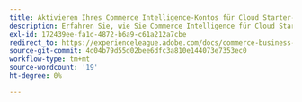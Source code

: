 ```yaml
---
title: Aktivieren Ihres Commerce Intelligence-Kontos für Cloud Starter-Abonnements
description: Erfahren Sie, wie Sie Commerce Intelligence für Cloud Starter-Projekte aktivieren.
exl-id: 172439ee-fa1d-4872-b6a9-c61a212a7cbe
redirect_to: https://experienceleague.adobe.com/docs/commerce-business-intelligence/mbi/start/onpremise-activation.html?lang=de
source-git-commit: 4d04b79d55d02bee6dfc3a810e144073e7353ec0
workflow-type: tm+mt
source-wordcount: '19'
ht-degree: 0%

---
```


<!---# Activate your [!DNL Commerce Intelligence] Account for `Cloud Starter` Subscriptions

To activate [!DNL Commerce Intelligence] for `Cloud Starter` projects, first create an [!DNL Commerce Intelligence] account, then create a `SSH` key, then finally connect to your Commerce database. See [activating on-premise subscriptions](../getting-started/onpremise-activation.md).

>[!NOTE]
>
>For help with activation [!DNL Commerce Intelligence] for `Cloud Pro` projects, contact your Adobe Account Team or Customer Technical Advisor.

1. Create your [!DNL Commerce Intelligence] Account.

    - Go to [Adobe Commerce account login](https://account.magento.com/customer/account/login)

    - Go to **[!UICONTROL My Account** > **My [!DNL Commerce Intelligence] Instances]**.

    - Click **[!UICONTROL Create Instance]**. If you do not see this button, contact your Adobe Account Team or Customer Technical Advisor.

    - Select your `Cloud Starter` subscription. If you only have a `cloud starter` subscription, this is the default selection.

    - Click **[!UICONTROL Continue]**.

    - Input your information to create your account.

     ![Create account form with name, email, and company information fields](../assets/create-account-2.png)

    - Go to your inbox and verify your email address.

    ![Email verification prompt](../assets/create-account-3.png)

    - Create your password.

    ![Create password screen for new Commerce Intelligence account](../assets/create-account-4.png)

    - After creating your account, you can add users to your new account. Technical admins can now be added to carry out the following steps.

     ![Add user form with email address and permission level fields](../assets/create-account-5.png)

1. Input information about your store to set your preferences.

    ![Store information form with business name, currency, and timezone fields](../assets/create-account-6.png)

    Gather some information before you can connect your database for the third step in the onboarding flow. You complete the `Connect your database` page in Step 9.

1. Create dedicated [!DNL Commerce Intelligence] User.

    - Create a user in your [Adobe Commerce account](https://account.magento.com/customer/account/login).

    - _Why a new user?_ [!DNL Commerce Intelligence] needs a user added to the project to continuously fetch new data to be transferred to the account's [!DNL Commerce Intelligence] Data Warehouse. This user serves as that connection. Adding this user to the project is covered in Step 4.

    - The reason for having a dedicated [!DNL Commerce Intelligence] user is to prevent the added user from inadvertently being deactivated or deleted and stopping the [!DNL Commerce Intelligence] connection.

1. Add the newly created user to the project's primary environment as a `Contributor`.

    ![Add user to project interface with role set to Contributor](../assets/create-account-7.png)

1. Get your [!DNL Commerce Intelligence] `SSH` keys.

    - Go to the `Connect your database` page of the [!DNL Commerce Intelligence] setup user interface and scroll down to `Encryption settings`.

    - For the `Encryption Type` field, choose `SSH Tunnel`.

    - From the dropdown, you can copy and paste the provided [!DNL Commerce Intelligence] `Public Key`.

    ![Encryption settings page showing SSH Tunnel type and public key field](../assets/create-account-8.png)

1. Add your new [!DNL Commerce Intelligence] `Public key` to the [!DNL Commerce Intelligence] user created in Step 5.

    - Go to [your cloud Adobe Commerce account](https://account.magento.com/cloud/customer/login/). Sign in with your account login information for the new [!DNL Commerce Intelligence] user created. Then go to the `Account Settings` tab.

    - Scroll down the page and expand the dropdown for `SSH` keys. Then click **[!UICONTROL Add a public key]**.

    ![Account settings page with SSH Keys section expanded](../assets/create-account-9.png)

    - Add the [!DNL Commerce Intelligence] `SSH Public Key` from above.

    ![Add public key form with key text field](../assets/create-account-10.png)

1. Provide [!DNL Commerce Intelligence] [!DNL MySQL] credentials.

    - Update your `.magento/services.yaml`

    ```sql
    mysql:
        type: mysql:10.0
        disk: 2048
        configuration:
            schemas:
                - main
            endpoints:
                mysql:
                    default_schema: main
                    privileges:
                        main: admin
                mbi:
                    default_schema: main
                    privileges:
                        main: ro
    ```

    - Update your `.magento.app.yaml`

    ```sql
            relationships:
                database: "mysql:mysql"
                mbi: "mysql:mbi"
                redis: "redis:redis"
    ```

1. Get information for connecting your database to [!DNL Commerce Intelligence].

    Run
    `echo $MAGENTO_CLOUD_RELATIONSHIPS | base64 --decode | json_pp`

    to get information on connecting your database.

    You should receive information similar to the output below:

    ```json
            "mbi" : [
                  {
                     "scheme" : "mysql",
                     "rel" : "mbi",
                     "cluster" : "vfbfui4vmfez6-master-7rqtwti",
                     "query" : {
                        "is_master" : true
                     },
                     "ip" : "169.254.169.143",
                     "path" : "main",
                     "host" : "[!DNL Commerce Intelligence].internal",
                     "hostname" : "3m7xizydbomhnulyglx2ku4wpq.mysql.service._.magentosite.cloud",
                     "username" : "mbi",
                     "service" : "mysql",
                     "port" : 3306,
                     "password" : "[password]"
                  }
               ],
    ```

1. Connect your Commerce Database

   ![Connect your database form with fields for integration name, host, port, username, password, and database name](../assets/create-account-11.png)

    - `Integration Name`: [Choose a name for your integration.]

    - `Host`: `[!DNL Commerce Intelligence].internal`

    - `Port`: `3306`

    - `Username`: `mbi`

    - `Password`: [input password provided in the output for Step 8.]

    - `Database Name`: `main`

    - `Table Prefixes`: [leave blank if there are no table prefixes]

1. Set your Timezone Settings.

    ![Time zone settings form with database timezone and desired timezone dropdown fields](../assets/create-account-12.png)

     - `Database`: `Timezone: UTC`

     - `Desired Timezone`: [Choose the time zone for which you want your data to display in.]

1. Get information for your encryption settings.

    - The project UI provides an `SSH` access string. This string can be used for gathering the information needed for `Remote Address` and `Username` in setting up your `Encryption` settings. Use the `SSH Access` string found by clicking the access site button on your Primary branch of your Project UI and find your `User Name` and `Remote Address` as shown below.

    ![Project UI showing access site button on primary branch](../assets/create-account-13.png)

    ![SSH access information showing username and remote address](../assets/create-account-14.png)

1. Input information for your `Encryption` settings

    ![Encryption settings form with fields for encryption type, remote address, username, and port](../assets/create-account-15.png)

    **Inputs**

     - `Encryption Type`: `SSH Tunnel`

     - `Remote Address`: `ssh.us-3.magento.cloud`

     - `Username`: `vfbfui4vmfez6-master-7rqtwti--mymagento`

     - `Port`: `22`

1. Click **[!UICONTROL Save Integration]**.

1. You have now successfully connected to your [!DNL Commerce Intelligence] account.

1. After you have successfully connected [!DNL Commerce Intelligence] to your Commerce database, contact your Adobe Account Team to coordinate the next steps, such as setting up integrations and other configuration steps.

1. When you finish configuration, you can [sign in](../getting-started/sign-in.md) to your [!DNL Commerce Intelligence] account.--->
